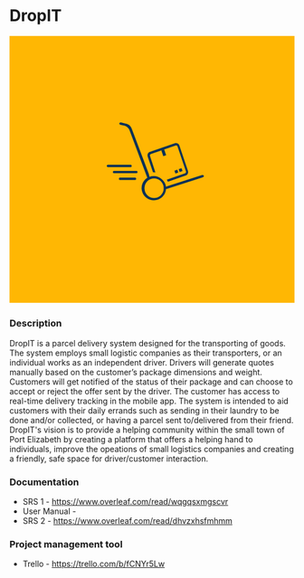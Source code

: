 # DropIT

![alt text](https://github.com/ihlaam-17320462/COS-730-project/blob/main/app/assets/icon_solid.png)

### Description

DropIT is a parcel delivery system designed for the transporting of goods.  The system employs small logistic companies as their transporters, 
or an individual works as an independent driver.  Drivers will generate quotes manually based on the customer’s package dimensions and weight.  
Customers will get notified of the status of their package and can choose to accept or reject the offer sent by the driver. The customer has access to real-time 
delivery tracking in the mobile app. The system is intended to aid customers with their daily errands such as sending in their laundry to be done and/or collected,
or having a parcel sent to/delivered from their friend. DropIT's vision is to provide a helping community within the small town of Port Elizabeth by creating a 
platform that offers a helping hand to individuals, improve the opeations of small logistics companies and creating a friendly, safe space for driver/customer 
interaction.


### Documentation
- SRS 1 - https://www.overleaf.com/read/wqgqsxmgscvr
- User Manual - 
- SRS 2 - https://www.overleaf.com/read/dhvzxhsfmhmm


### Project management tool
- Trello - https://trello.com/b/fCNYr5Lw
